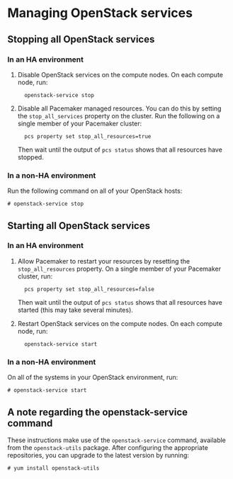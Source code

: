 # Managing OpenStack services

## <a name="stop">Stopping all OpenStack services</a>

### In an HA environment

1. Disable OpenStack services on the compute nodes.  On each compute
   node, run:

         openstack-service stop

1. Disable all Pacemaker managed resources.  You can do this by
   setting the `stop_all_services` property on the cluster.  Run the
   following on a single member of your Pacemaker cluster:

         pcs property set stop_all_resources=true

   Then wait until the output of `pcs status` shows that all resources
   have stopped.

### In a non-HA environment

Run the following command on all of your OpenStack hosts:

    # openstack-service stop

## <a name="start">Starting all OpenStack services</a>

### In an HA environment

1. Allow Pacemaker to restart your resources by resetting the
   `stop_all_resources` property.  On a single member of your
   Pacemaker cluster, run:

         pcs property set stop_all_resources=false

    Then wait until the output of `pcs status` shows that all
    resources have started (this may take several minutes).

1. Restart OpenStack services on the compute nodes.  On each compute
   node, run:

         openstack-service start

### In a non-HA environment

On all of the systems in your OpenStack environment, run:

    # openstack-service start

## A note regarding the openstack-service command

These instructions make use of the `openstack-service` command,
available from the `openstack-utils` package.  After configuring the
appropriate repositories, you can upgrade to the latest version by
running:

    # yum install openstack-utils


